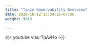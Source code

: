 ```yaml
---
title: "Tanzu Observability Overview"
date: 2020-10-12T18:34:25-07:00
weight: 5010

---
```



{{< youtube vIsur7pAvHo  >}}

